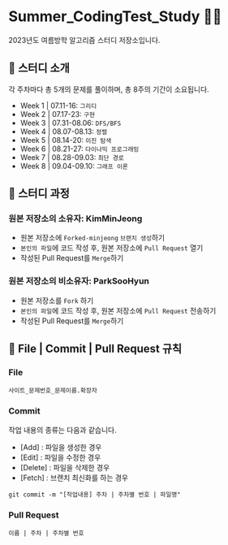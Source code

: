 # Summer_CodingTest_Study 🐬🔥
2023년도 여름방학 알고리즘 스터디 저장소입니다.

## 📌 스터디 소개
각 주차마다 총 5개의 문제를 풀이하며, 총 8주의 기간이 소요됩니다.
- Week 1 | 07.11-16: `그리디`
- Week 2 | 07.17-23: `구현`
- Week 3 | 07.31-08.06: `DFS/BFS`
- Week 4 | 08.07-08.13: `정렬`
- Week 5 | 08.14-20: `이진 탐색`
- Week 6 | 08.21-27: `다이나믹 프로그래밍`
- Week 7 | 08.28-09.03: `최단 경로`
- Week 8 | 09.04-09.10: `그래프 이론`

## 📌 스터디 과정
### 원본 저장소의 소유자: KimMinJeong
- 원본 저장소에 `Forked-minjeong` `브랜치 생성`하기
- `본인의 파일`에 코드 작성 후, 원본 저장소에 `Pull Request` 열기
- 작성된 Pull Request를 `Merge`하기
### 원본 저장소의 비소유자: ParkSooHyun
- 원본 저장소를 `Fork` 하기
- `본인의 파일`에 코드 작성 후, 원본 저장소에 `Pull Request` 전송하기
- 작성된 Pull Request를 `Merge`하기

## 📌 File | Commit | Pull Request 규칙
### File
```
사이트_문제번호_문제이름.확장자
```
### Commit
작업 내용의 종류는 다음과 같습니다.
- [Add] : 파일을 생성한 경우
- [Edit] : 파일을 수정한 경우
- [Delete] : 파일을 삭제한 경우
- [Fetch] : 브랜치 최신화를 하는 경우
```
git commit -m "[작업내용] 주차 | 주차별 번호 | 파일명"
```
### Pull Request
```
이름 | 주차 | 주차별 번호
```
